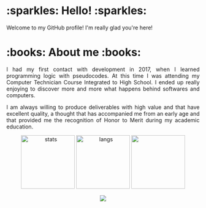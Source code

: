<h1> :sparkles: Hello! :sparkles: </h1>
<p align="justify">Welcome to my GitHub profile! I'm really glad you're here!</p>

<h1> :books: About me :books: </h1>
<p align="justify">I had my first contact with development in 2017, when I learned programming logic with pseudocodes. At this time I was attending my Computer Technician Course Integrated to High School. I ended up really enjoying to discover more and more what happens behind softwares and computers.</p>

<p align="justify">I am always willing to produce deliverables with high value and that have excellent quality, a thought that has accompanied me from an early age and that provided me the recognition of Honor to Merit during my academic education.</p>


<p align="center">
  <img src="https://github-readme-stats.vercel.app/api?username=barbaraport&theme=bear" alt="stats" height="140">
  <img src="https://github-readme-stats.vercel.app/api/top-langs/?username=barbaraport&hide=jupyter%20notebook&layout=compact&theme=bear&count_private=true&include_all_commits=true" alt="langs" height="140">
  <img src="https://github-readme-streak-stats.herokuapp.com?user=barbaraport&theme=bear&date_format=M%20j%5B%2C%20Y%5D" height="140">
</p>
<p align="center"> 
  <a href="https://visitcount.itsvg.in">
    <img src="https://visitcount.itsvg.in/api?id=barbaraport&label=Profile%20Views&color=5&icon=7&pretty=true" />
  </a>
</p>
